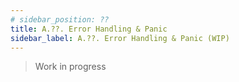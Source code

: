 ```yaml
---
# sidebar_position: ??
title: A.??. Error Handling & Panic
sidebar_label: A.??. Error Handling & Panic (WIP)
---
```


> Work in progress
